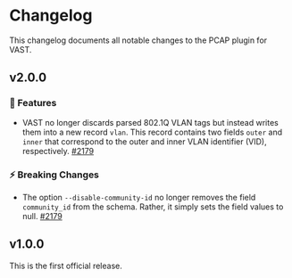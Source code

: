 # Changelog

This changelog documents all notable changes to the PCAP plugin for VAST.

## v2.0.0

### :gift: Features

- VAST no longer discards parsed 802.1Q VLAN tags but instead writes them into
  a new record `vlan`. This record contains two fields `outer` and `inner` that
  correspond to the outer and inner VLAN identifier (VID), respectively.
  [#2179](https://github.com/tenzir/vast/pull/2179)

### :zap: Breaking Changes

- The option `--disable-community-id` no longer removes the field
  `community_id` from the schema. Rather, it simply sets the field values to
  null.
  [#2179](https://github.com/tenzir/vast/pull/2179)


## v1.0.0

This is the first official release.
